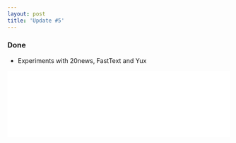 ```yaml
---
layout: post
title: 'Update #5'
---
```

### Done
  * Experiments with 20news, FastText and Yux 
  
<iframe class="slideshow-iframe" src="{{ site.baseurl }}/slides/my-pics1.html"
style="width:100%" frameborder="0" scrolling="no" onload="resizeIframe(this)"></iframe>


